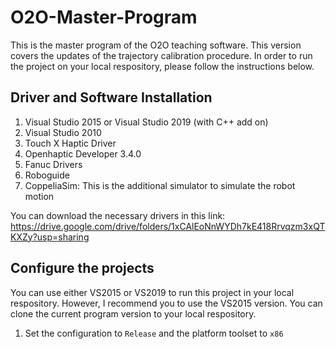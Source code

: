 # O2O-Master-Program

This is the master program of the O2O teaching software. This version covers the updates of the trajectory calibration procedure. In order to run the project on your local respository, please follow the instructions below.

## Driver and Software Installation

1. Visual Studio 2015 or Visual Studio 2019 (with C++ add on)
2. Visual Studio 2010
3. Touch X Haptic Driver
4. Openhaptic Developer 3.4.0
5. Fanuc Drivers
7. Roboguide
8. CoppeliaSim: This is the additional simulator to simulate the robot motion

You can download the necessary drivers in this link: https://drive.google.com/drive/folders/1xCAlEoNnWYDh7kE418Rrvqzm3xQTKXZy?usp=sharing

## Configure the projects

You can use either VS2015 or VS2019 to run this project in your local respository. However, I recommend you to use the VS2015 version. You can clone the current program version to your local respository.
1. Set the configuration to `Release` and the platform toolset to `x86`
